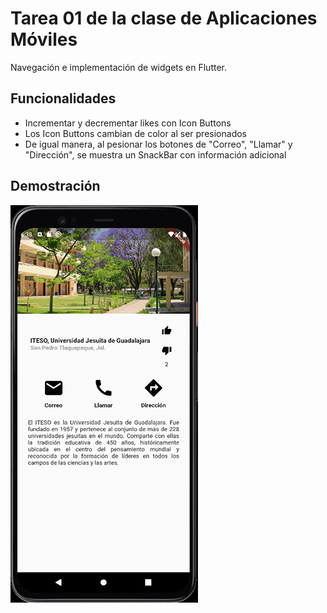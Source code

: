 # Tarea 01 de la clase de Aplicaciones Móviles

Navegación e implementación de widgets en Flutter.

## Funcionalidades

 - Incrementar y decrementar likes con Icon Buttons
 - Los Icon Buttons cambian de color al ser presionados
 - De igual manera, al pesionar los botones de "Correo", "Llamar" y "Dirección", se muestra un SnackBar con información adicional

## Demostración
![screen-gif](./demo.gif)
